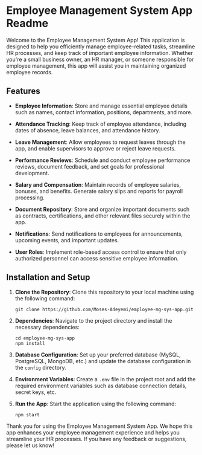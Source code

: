 # Employee Management System App Readme

Welcome to the Employee Management System App! This application is designed to help you efficiently manage employee-related tasks, streamline HR processes, and keep track of important employee information. Whether you're a small business owner, an HR manager, or someone responsible for employee management, this app will assist you in maintaining organized employee records.

## Features

- **Employee Information**: Store and manage essential employee details such as names, contact information, positions, departments, and more.

- **Attendance Tracking**: Keep track of employee attendance, including dates of absence, leave balances, and attendance history.

- **Leave Management**: Allow employees to request leaves through the app, and enable supervisors to approve or reject leave requests.

- **Performance Reviews**: Schedule and conduct employee performance reviews, document feedback, and set goals for professional development.

- **Salary and Compensation**: Maintain records of employee salaries, bonuses, and benefits. Generate salary slips and reports for payroll processing.

- **Document Repository**: Store and organize important documents such as contracts, certifications, and other relevant files securely within the app.

- **Notifications**: Send notifications to employees for announcements, upcoming events, and important updates.

- **User Roles**: Implement role-based access control to ensure that only authorized personnel can access sensitive employee information.

## Installation and Setup

1. **Clone the Repository**: Clone this repository to your local machine using the following command:
   
   ```
   git clone https://github.com/Moses-Adeyemi/employee-mg-sys-app.git
   ```

2. **Dependencies**: Navigate to the project directory and install the necessary dependencies:

   ```
   cd employee-mg-sys-app
   npm install
   ```

3. **Database Configuration**: Set up your preferred database (MySQL, PostgreSQL, MongoDB, etc.) and update the database configuration in the `config` directory.

4. **Environment Variables**: Create a `.env` file in the project root and add the required environment variables such as database connection details, secret keys, etc.

5. **Run the App**: Start the application using the following command:

   ```
   npm start
   ```

Thank you for using the Employee Management System App. We hope this app enhances your employee management experience and helps you streamline your HR processes. If you have any feedback or suggestions, please let us know!
